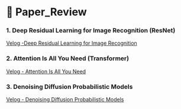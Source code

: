# 📝 Paper_Review

### 1. Deep Residual Learning for Image Recognition (ResNet)
[Velog -Deep Residual Learning for Image Recognition](https://velog.io/@hyunjoon0803/%EB%85%BC%EB%AC%B8-Deep-Residual-Learning-for-Image-Recognition-2015)

### 2. Attention Is All You Need (Transformer)
[Velog - Attention Is All You Need](https://velog.io/@hyunjoon0803/%EB%85%BC%EB%AC%B8-Attention-Is-All-You-Need)

### 3. Denoising Diffusion Probabilistic Models
[Velog - Denoising Diffusion Probabilistic Models](https://velog.io/@hyunjoon0803/%EB%85%BC%EB%AC%B8-Denoising-Diffusion-Probabilistic-Models)
